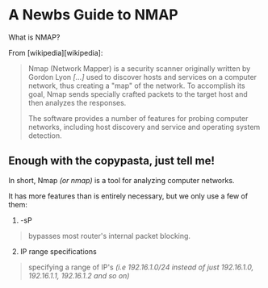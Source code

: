 # A Newbs Guide to NMAP

What is NMAP?

From [wikipedia][wikipedia]:

> Nmap (Network Mapper) is a security scanner originally written by Gordon
> Lyon *[...]* used to discover hosts and services on a computer network, thus
> creating a "map" of the network. To accomplish its goal, Nmap sends specially
> crafted packets to the target host and then analyzes the responses.
> 
> The software provides a number of features for probing computer networks,
> including host discovery and service and operating system detection.

## Enough with the copypasta, just tell me!

In short, Nmap *(or nmap)* is a tool for analyzing computer networks.

It has more features than is entirely necessary, but we only use a few of them:

1. -sP

> bypasses most router's internal packet blocking.

2. IP range specifications 
> specifying a range of IP's *(i.e 192.16.1.0/24 instead of just 192.16.1.0,
> 192.16.1.1, 192.16.1.2 and so on)*


[wikepdia]: https://en.wikipedia.org/wiki/Nmap
